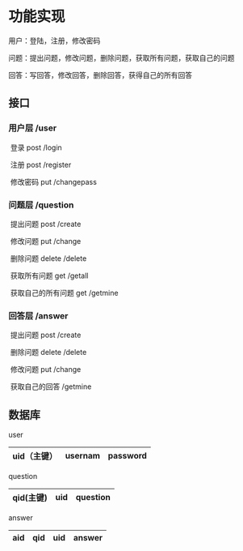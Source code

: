 # 功能实现



用户：登陆，注册，修改密码

问题：提出问题，修改问题，删除问题，获取所有问题，获取自己的问题

回答：写回答，修改回答，删除回答，获得自己的所有回答



## 接口

### 用户层   /user

​         登录 post      /login

​         注册 post    /register

​         修改密码 put     /changepass



### 问题层  /question

​         提出问题    post     /create

​         修改问题  put    /change

​         删除问题 delete    /delete

​         获取所有问题 get   /getall

​         获取自己的所有问题 get    /getmine



### 回答层 /answer

​         提出问题 post   /create

​         删除问题 delete  /delete

​         修改问题 put   /change

​          获取自己的回答   /getmine





## 数据库

user

| uid（主键） | usernam | password |
|---------|---------|----------|



question

| qid(主键) | uid | question |
|---------|-----|----------|



answer

| aid | qid | uid | answer |
|-----|-----|-----|--------|


